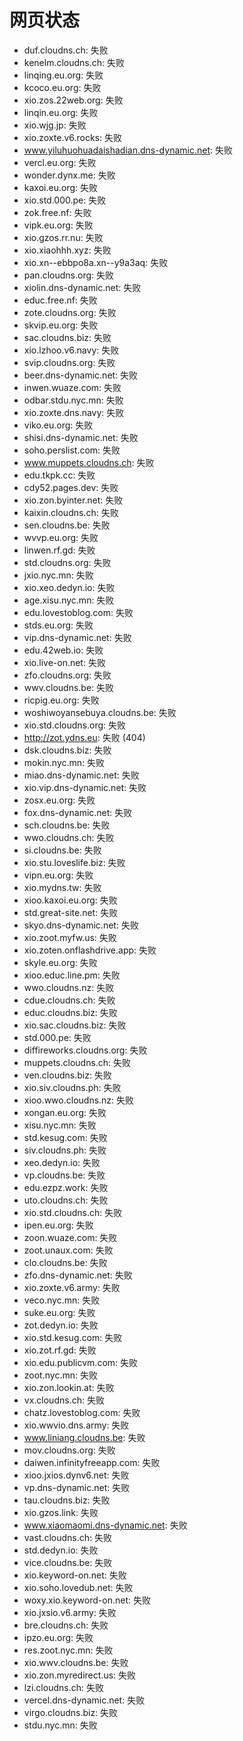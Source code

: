 # 网页状态
- duf.cloudns.ch: 失败
- kenelm.cloudns.ch: 失败
- linqing.eu.org: 失败
- kcoco.eu.org: 失败
- xio.zos.22web.org: 失败
- linqin.eu.org: 失败
- xio.wjg.jp: 失败
- xio.zoxte.v6.rocks: 失败
- www.yiluhuohuadaishadian.dns-dynamic.net: 失败
- vercl.eu.org: 失败
- wonder.dynx.me: 失败
- kaxoi.eu.org: 失败
- xio.std.000.pe: 失败
- zok.free.nf: 失败
- vipk.eu.org: 失败
- xio.gzos.rr.nu: 失败
- xio.xiaohhh.xyz: 失败
- xio.xn--ebbpo8a.xn--y9a3aq: 失败
- pan.cloudns.org: 失败
- xiolin.dns-dynamic.net: 失败
- educ.free.nf: 失败
- zote.cloudns.org: 失败
- skvip.eu.org: 失败
- sac.cloudns.biz: 失败
- xio.lzhoo.v6.navy: 失败
- svip.cloudns.org: 失败
- beer.dns-dynamic.net: 失败
- inwen.wuaze.com: 失败
- odbar.stdu.nyc.mn: 失败
- xio.zoxte.dns.navy: 失败
- viko.eu.org: 失败
- shisi.dns-dynamic.net: 失败
- soho.perslist.com: 失败
- www.muppets.cloudns.ch: 失败
- edu.tkpk.cc: 失败
- cdy52.pages.dev: 失败
- xio.zon.byinter.net: 失败
- kaixin.cloudns.ch: 失败
- sen.cloudns.be: 失败
- wvvp.eu.org: 失败
- linwen.rf.gd: 失败
- std.cloudns.org: 失败
- jxio.nyc.mn: 失败
- xio.xeo.dedyn.io: 失败
- age.xisu.nyc.mn: 失败
- edu.lovestoblog.com: 失败
- stds.eu.org: 失败
- vip.dns-dynamic.net: 失败
- edu.42web.io: 失败
- xio.live-on.net: 失败
- zfo.cloudns.org: 失败
- wwv.cloudns.be: 失败
- ricpig.eu.org: 失败
- woshiwoyansebuya.cloudns.be: 失败
- xio.std.cloudns.org: 失败
- http://zot.ydns.eu: 失败 (404)
- dsk.cloudns.biz: 失败
- mokin.nyc.mn: 失败
- miao.dns-dynamic.net: 失败
- xio.vip.dns-dynamic.net: 失败
- zosx.eu.org: 失败
- fox.dns-dynamic.net: 失败
- sch.cloudns.be: 失败
- wwo.cloudns.ch: 失败
- si.cloudns.be: 失败
- xio.stu.loveslife.biz: 失败
- vipn.eu.org: 失败
- xio.mydns.tw: 失败
- xioo.kaxoi.eu.org: 失败
- std.great-site.net: 失败
- skyo.dns-dynamic.net: 失败
- xio.zoot.myfw.us: 失败
- xio.zoten.onflashdrive.app: 失败
- skyle.eu.org: 失败
- xioo.educ.line.pm: 失败
- wwo.cloudns.nz: 失败
- cdue.cloudns.ch: 失败
- educ.cloudns.biz: 失败
- xio.sac.cloudns.biz: 失败
- std.000.pe: 失败
- diffireworks.cloudns.org: 失败
- muppets.cloudns.ch: 失败
- ven.cloudns.biz: 失败
- xio.siv.cloudns.ph: 失败
- xioo.wwo.cloudns.nz: 失败
- xongan.eu.org: 失败
- xisu.nyc.mn: 失败
- std.kesug.com: 失败
- siv.cloudns.ph: 失败
- xeo.dedyn.io: 失败
- vp.cloudns.be: 失败
- edu.ezpz.work: 失败
- uto.cloudns.ch: 失败
- xio.std.cloudns.ch: 失败
- ipen.eu.org: 失败
- zoon.wuaze.com: 失败
- zoot.unaux.com: 失败
- clo.cloudns.be: 失败
- zfo.dns-dynamic.net: 失败
- xio.zoxte.v6.army: 失败
- veco.nyc.mn: 失败
- suke.eu.org: 失败
- zot.dedyn.io: 失败
- xio.std.kesug.com: 失败
- xio.zot.rf.gd: 失败
- xio.edu.publicvm.com: 失败
- zoot.nyc.mn: 失败
- xio.zon.lookin.at: 失败
- vx.cloudns.ch: 失败
- chatz.lovestoblog.com: 失败
- xio.wwvio.dns.army: 失败
- www.liniang.cloudns.be: 失败
- mov.cloudns.org: 失败
- daiwen.infinityfreeapp.com: 失败
- xioo.jxios.dynv6.net: 失败
- vp.dns-dynamic.net: 失败
- tau.cloudns.biz: 失败
- xio.gzos.link: 失败
- www.xiaomaomi.dns-dynamic.net: 失败
- vast.cloudns.ch: 失败
- std.dedyn.io: 失败
- vice.cloudns.be: 失败
- xio.keyword-on.net: 失败
- xio.soho.lovedub.net: 失败
- woxy.xio.keyword-on.net: 失败
- xio.jxsio.v6.army: 失败
- bre.cloudns.ch: 失败
- ipzo.eu.org: 失败
- res.zoot.nyc.mn: 失败
- xio.wwv.cloudns.be: 失败
- xio.zon.myredirect.us: 失败
- lzi.cloudns.ch: 失败
- vercel.dns-dynamic.net: 失败
- virgo.cloudns.biz: 失败
- stdu.nyc.mn: 失败
